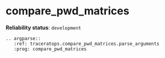 # compare_pwd_matrices

**Reliability status**: `development`

```{eval-rst}
.. argparse::
   :ref: traceratops.compare_pwd_matrices.parse_arguments
   :prog: compare_pwd_matrices
```
